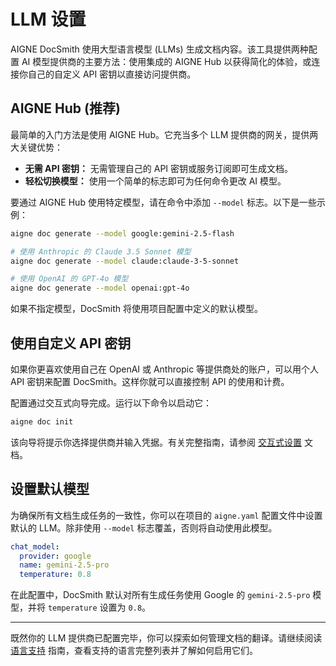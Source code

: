 # LLM 设置

AIGNE DocSmith 使用大型语言模型 (LLMs) 生成文档内容。该工具提供两种配置 AI 模型提供商的主要方法：使用集成的 AIGNE Hub 以获得简化的体验，或连接你自己的自定义 API 密钥以直接访问提供商。

## AIGNE Hub (推荐)

最简单的入门方法是使用 AIGNE Hub。它充当多个 LLM 提供商的网关，提供两大关键优势：

- **无需 API 密钥：** 无需管理自己的 API 密钥或服务订阅即可生成文档。
- **轻松切换模型：** 使用一个简单的标志即可为任何命令更改 AI 模型。

要通过 AIGNE Hub 使用特定模型，请在命令中添加 `--model` 标志。以下是一些示例：

```bash 使用 Google 的 Gemini 2.5 Flash 模型
aigne doc generate --model google:gemini-2.5-flash

# 使用 Anthropic 的 Claude 3.5 Sonnet 模型
aigne doc generate --model claude:claude-3-5-sonnet

# 使用 OpenAI 的 GPT-4o 模型
aigne doc generate --model openai:gpt-4o
```

如果不指定模型，DocSmith 将使用项目配置中定义的默认模型。

## 使用自定义 API 密钥

如果你更喜欢使用自己在 OpenAI 或 Anthropic 等提供商处的账户，可以用个人 API 密钥来配置 DocSmith。这样你就可以直接控制 API 的使用和计费。

配置通过交互式向导完成。运行以下命令以启动它：

```bash
aigne doc init
```

该向导将提示你选择提供商并输入凭据。有关完整指南，请参阅 [交互式设置](./configuration-interactive-setup.md) 文档。

## 设置默认模型

为确保所有文档生成任务的一致性，你可以在项目的 `aigne.yaml` 配置文件中设置默认的 LLM。除非使用 `--model` 标志覆盖，否则将自动使用此模型。

```yaml aigne.yaml icon=mdi:file-document
chat_model:
  provider: google
  name: gemini-2.5-pro
  temperature: 0.8
```

在此配置中，DocSmith 默认对所有生成任务使用 Google 的 `gemini-2.5-pro` 模型，并将 `temperature` 设置为 `0.8`。

---

既然你的 LLM 提供商已配置完毕，你可以探索如何管理文档的翻译。请继续阅读 [语言支持](./configuration-language-support.md) 指南，查看支持的语言完整列表并了解如何启用它们。